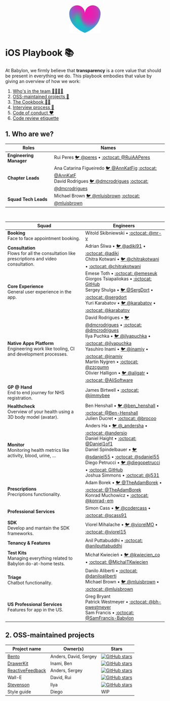 <p align="center">
<img src="logo.png">
</p>


iOS Playbook 📚
==================================

At Babylon, we firmly believe that **transparency** is a core value that should be present in everything we do. This playbook embodies that value by giving an overview of how we work:

1. [Who's in the team 👨‍👩‍👧‍👦](#1-who-are-we)
2. [OSS-maintained projects 🚀](#2-oss-maintained-projects)
3. [The Cookbook 👩‍🍳](/Cookbook/README.md)
4. [Interview process 📝](/Interview/README.md)
5. [Code of conduct ❤️](/Etiquette/README.md)
6. [Code review etiquette](/Etiquette/CODE_REVIEW.md)

## 1. Who are we? 

| Roles  | Names |
| ------ | ----- | 
| **Engineering Manager** | Rui Peres [🐦 @peres](https://twitter.com/peres) • [:octocat: @RuiAAPeres](https://github.com/RuiAAPeres)  |
| **Chapter Leads** | Ana Catarina Figueiredo [🐦 @AnnKatFig](https://twitter.com/AnnKatFig) [:octocat: @AnnKatF](https://github.com/AnnKatF)  <br>  David Rodrigues [🐦 @dmcrodrigues](https://twitter.com/dmcrodrigues) [:octocat: @dmcrodrigues](https://github.com/dmcrodrigues) |
| **Squad Tech Leads** | Michael Brown [🐦 @mluisbrown](https://twitter.com/mluisbrown) [:octocat: @mluisbrown](https://github.com/mluisbrown) |

<br>

| Squad                         | Engineers                      |
|-------------------------------|------------------------------- |
| **Booking** <br> Face to face appointment booking. | Witold Skibniewski • [:octocat: @mr-v](https://github.com/mr-v)|
| **Consultation** <br> Flows for all the consultation like prescriptions and video consultation. | Adrian Śliwa • [🐦 @adiki91](https://twitter.com/adiki91) • [:octocat: @adiki](https://github.com/adiki) <br> Chitra Kotwani • [🐦 @chitrakotwani](https://twitter.com/chitrakotwani) • [:octocat: @chitrakotwani](https://github.com/chitrakotwani)|
|**Core Experience** <br> General user experience in the app. | Emese Toth • [:octocat: @emeseuk](https://github.com/emeseuk) <br> Giorgos Tsiapaliokas • [:octocat: GitHub](https://github.com/gtsiap) <br> Sergey Shulga • [🐦 @SergDort](https://twitter.com/SergDort) • [:octocat: @sergdort](https://github.com/sergdort) <br> Yuri Karabatov • [🐦 @karabatov](https://twitter.com/karabatov) • [:octocat: @karabatov](https://github.com/karabatov)|
|**Native Apps Platform** <br> Engineering work like tooling, CI and development processes. | David Rodrigues • [🐦 @dmcrodrigues](https://twitter.com/dmcrodrigues) • [:octocat: @dmcrodrigues](https://github.com/dmcrodrigues) <br> Ilya Puchka • [🐦 @ilyapuchka](https://twitter.com/ilyapuchka) • [:octocat: @ilyapuchka](https://github.com/ilyapuchka) <br> Yasuhiro Inami • [🐦 @inamiy](https://twitter.com/inamiy) • [:octocat: @inamiy](https://github.com/inamiy) <br> Martin Nygren • [:octocat: @zzcgumn](https://github.com/zzcgumn) <br>  Olivier Halligon • [🐦 @aligatr](https://twitter.com/aligatr) • [:octocat: @AliSoftware](https://github.com/AliSoftware)|
|**GP @ Hand** <br> End to end journey for NHS registration. | James Birtwell • [:octocat: @jimmybee](https://github.com/jimmybee) |
|**Healthcheck** <br> Overview of your health using a 3D body model (avatar). | Ben Henshall • [🐦 @ben_henshall](https://twitter.com/ben_henshall) • [:octocat: @Ben-Henshall](https://github.com/Ben-Henshall) <br> Julien Ducret • [:octocat: @brocoo](https://github.com/brocoo) |
| **Monitor** <br> Monitoring health metrics like activity, blood, urine, ... | Anders Ha • [🐦 @_andersha](https://twitter.com/_andersha) • [:octocat: @andersio](https://github.com/andersio) <br> Daniel Haight • [:octocat: @Daniel1of1](https://github.com/Daniel1of1) <br> Daniel Spindelbauer • [🐦 @sdaniel55](https://twitter.com/sdaniel55) • [:octocat: @sdaniel55](https://github.com/sdaniel55) <br> Diego  Petrucci • [🐦 @diegopetrucci](https://twitter.com/diegopetrucci) • [:octocat: GitHub](https://github.com/diegopetrucci) <br> Joshua Simmons • [:octocat: @j531](https://github.com/j531) |
| **Prescriptions** <br> Precriptions functionality. | Adam Borek • [🐦 @TheAdamBorek](https://twitter.com/TheAdamBorek) • [:octocat: @TheAdamBorek](https://github.com/TheAdamBorek) <br> Konrad Muchowicz • [:octocat: @konrad-em](https://github.com/konrad-em) |
| **Professional Services** | Simon Cass • [🐦 @codercass](https://twitter.com/codercass) • [:octocat: @scass91](https://github.com/scass91)|
| **SDK** <br> Develop and mantain the SDK frameworks. | Viorel Mihalache • [🐦 @viorelMO](https://twitter.com/viorelMO) • [:octocat: @viorel15](https://github.com/viorel15) |
| **Tenancy & Features** | Anil Puttabuddhi • [:octocat: @anilputtabuddhi](https://github.com/anilputtabuddhi) |
| **Test Kits** <br> Managing everything related to Babylon do-at-home tests. | Michał Kwiecień • [🐦 @kwiecien_co](https://twitter.com/kwiecien_co) • [:octocat: @MichalTKwiecien](https://github.com/MichalTKwiecien)|
| **Triage** <br> Chatbot functionality. | Danilo Aliberti • [:octocat: @daniloaliberti](https://github.com/daniloaliberti) <br> Michael Brown • [🐦 @mluisbrown](https://twitter.com/mluisbrown) • [:octocat: @mluisbrown](https://github.com/mluisbrown) |
| **US Professional Services** <br> Features for app in the US. | Greg Bryant <br> Patrick Westmeyer • [:octocat: @bh-pwestmeyer](https://github.com/bh-pwestmeyer) <br> Sam Francis • [:octocat: @SamFrancis-Babylon](https://github.com/SamFrancis-Babylon) |


## 2. OSS-maintained projects

| Project name                  | Owner(s)                 | Stars        |
|-------------------------------|--------------------------| ------------ |
| [Bento](https://github.com/Babylonpartners/Bento)                         | Anders, David, Sergey    | [![GitHub stars](https://img.shields.io/github/stars/BabylonPartners/Bento.svg?style=social&label=Star&maxAge=2592000)](https://GitHub.com/BabylonPartners/Bento/stargazers/) |
| [DrawerKit](https://github.com/Babylonpartners/DrawerKit)                     | Inami, Ben               |    [![GitHub stars](https://img.shields.io/github/stars/BabylonPartners/DrawerKit.svg?style=social&label=Star&maxAge=2592000)](https://GitHub.com/BabylonPartners/DrawerKit/stargazers/) |
| [ReactiveFeedback](https://github.com/Babylonpartners/ReactiveFeedback)              | Anders, Sergey           |    [![GitHub stars](https://img.shields.io/github/stars/BabylonPartners/ReactiveFeedback.svg?style=social&label=Star&maxAge=2592000)](https://GitHub.com/BabylonPartners/ReactiveFeedback/stargazers/) |
| Wall-E                        | David, Rui               |    [![GitHub stars](https://img.shields.io/github/stars/BabylonPartners/Wall-E.svg?style=social&label=Star&maxAge=2592000)](https://GitHub.com/BabylonPartners/Wall-E/stargazers/)    |
| [Stevenson](https://github.com/Babylonpartners/Stevenson)                     | Ilya                     |    [![GitHub stars](https://img.shields.io/github/stars/BabylonPartners/Stevenson.svg?style=social&label=Star&maxAge=2592000)](https://GitHub.com/BabylonPartners/Stevenson/stargazers/) |
| Style guide                   | Diego                    |    WIP       |
